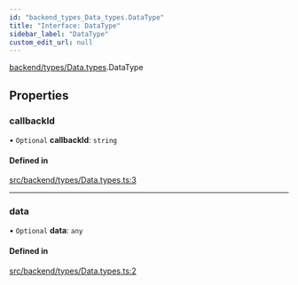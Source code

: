 ```yaml
---
id: "backend_types_Data_types.DataType"
title: "Interface: DataType"
sidebar_label: "DataType"
custom_edit_url: null
---
```


[backend/types/Data.types](../modules/backend_types_Data_types).DataType

## Properties

### callbackId

• `Optional` **callbackId**: `string`

#### Defined in

[src/backend/types/Data.types.ts:3](https://github.com/brainsatplay/datastreams-api-ts/blob/60f94d3/src/backend/types/Data.types.ts#L3)

___

### data

• `Optional` **data**: `any`

#### Defined in

[src/backend/types/Data.types.ts:2](https://github.com/brainsatplay/datastreams-api-ts/blob/60f94d3/src/backend/types/Data.types.ts#L2)
